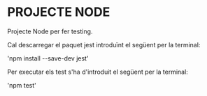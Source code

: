 # PROJECTE NODE

Projecte Node per fer testing.

Cal descarregar el paquet jest introduïnt el següent per la terminal:

'npm install --save-dev jest'

Per executar els test s'ha d'introduit el següent per la terminal:

'npm test'

